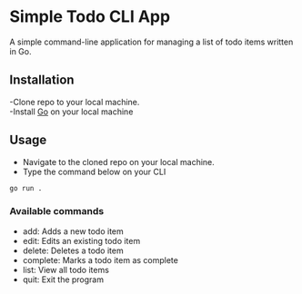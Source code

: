 # Simple Todo CLI App
A simple command-line application for managing a list of todo items written in Go.

## Installation
-Clone repo to your local machine.<br/>
-Install [Go](https://go.dev/) on your local machine

## Usage
* Navigate to the cloned repo on your local machine. <br/>
* Type the command below on your CLI
```bash 
go run .
```

### Available commands
* add: Adds a new todo item
* edit: Edits an existing todo item
* delete: Deletes a todo item
* complete: Marks a todo item as complete
* list: View all todo items
* quit: Exit the program






